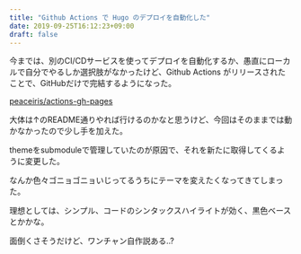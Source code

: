 ```yaml
---
title: "Github Actions で Hugo のデプロイを自動化した"
date: 2019-09-25T16:12:23+09:00
draft: false
---
```


今までは、別のCI/CDサービスを使ってデプロイを自動化するか、愚直にローカルで自分でやるしか選択肢がなかったけど、Github Actions がリリースされたことで、GitHubだけで完結するようになった。

[peaceiris/actions-gh-pages](https://github.com/peaceiris/actions-gh-pages)

大体は↑のREADME通りやれば行けるのかなと思うけど、今回はそのままでは動かなかったので少し手を加えた。

themeをsubmoduleで管理していたのが原因で、それを新たに取得してくるように変更した。

なんか色々ゴニョゴニョいじってるうちにテーマを変えたくなってきてしまった。

理想としては、シンプル、コードのシンタックスハイライトが効く、黒色ベース とかかな。

面倒くさそうだけど、ワンチャン自作説ある..?

